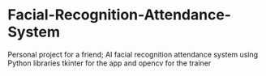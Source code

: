 # Facial-Recognition-Attendance-System
Personal project for a friend; AI facial recognition attendance system using Python libraries tkinter for the app and opencv for the trainer
